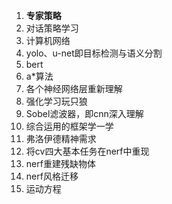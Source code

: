 1. **专家策略**
2. 对话策略学习
3. 计算机网络
4. yolo、u-net即目标检测与语义分割
5. bert
6. a\*算法
7. 各个神经网络层重新理解
8. 强化学习玩只狼
10. Sobel滤波器，即cnn深入理解
11. 综合运用的框架学一学
12. 弗洛伊德精神需求
13. 将cv四大基本任务在nerf中重现
14. nerf重建残缺物体
15. nerf风格迁移
16. 运动方程